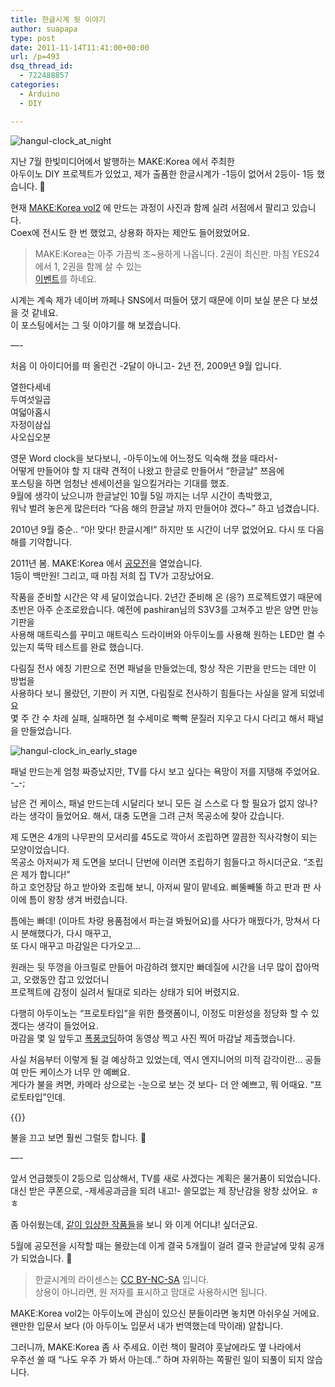 ```yaml
---
title: 한글시계 뒷 이야기
author: suapapa
type: post
date: 2011-11-14T11:41:00+00:00
url: /p=493
dsq_thread_id:
  - 722488857
categories:
  - Arduino
  - DIY

---
```

![hangul-clock_at_night](https://homin.dev/asset/blog/2011/10/hangul_clock_at_night.jpg)

지난 7월 한빛미디어에서 발행하는 MAKE:Korea 에서 주최한  
아두이노 DIY 프로젝트가 있었고, 제가 출품한 한글시계가 -1등이 없어서 2등이- 1등 했습니다. 🙂

현재 [MAKE:Korea vol2](http://www.hanb.co.kr/book/look.html?isbn=978-89-7914-841-1) 에 만드는 과정이 사진과 함께 실려 서점에서 팔리고 있습니다.  
Coex에 전시도 한 번 했었고, 상용화 하자는 제안도 들어왔었어요.

> MAKE:Korea는 아주 가끔씩 조~용하게 나옵니다. 2권이 최신판. 마침 YES24에서 1, 2권을 함께 살 수 있는  
> [이벤트](http://www.yes24.com/Event/01_Book/2011/OT1102Make.aspx?CategoryNumber=001)를 하네요.

시계는 계속 제가 네이버 까페나 SNS에서 떠들어 댔기 때문에 이미 보실 분은 다 보셨을 것 같네요.  
이 포스팅에서는 그 뒷 이야기를 해 보겠습니다.  
<!--more-->

  
&#8212;-

처음 이 아이디어를 떠 올린건 -2달이 아니고- 2년 전, 2009년 9월 입니다.

열한다세네  
두여섯일곱  
여덟아홉시  
자정이삼십  
사오십오분

영문 Word clock을 보다보니, -아두이노에 어느정도 익숙해 졌을 때라서-  
어떻게 만들어야 할 지 대략 견적이 나왔고 한글로 만들어서 &#8220;한글날&#8221; 쯔음에  
포스팅을 하면 엄청난 센세이션을 일으킬거라는 기대를 했죠.  
9월에 생각이 났으니까 한글날인 10월 5일 까지는 너무 시간이 촉박했고,  
워낙 벌려 놓은게 많은터라 &#8220;다음 해의 한글날 까지 만들어야 겠다~&#8221; 하고 넘겼습니다.

2010년 9월 중순.. &#8220;아! 맞다! 한글시계!&#8221; 하지만 또 시간이 너무 없었어요. 다시 또 다음 해를 기약합니다. 

2011년 봄. MAKE:Korea 에서 [공모전](http://www.make.co.kr/?p=344)을 열었습니다.  
1등이 백만원! 그리고, 때 마침 저희 집 TV가 고장났어요.

작품을 준비할 시간은 약 세 달이었습니다. 2년간 준비해 온 (응?) 프로젝트였기 때문에  
초반은 아주 순조로왔습니다. 예전에 pashiran님의 S3V3를 고쳐주고 받은 양면 만능기판을  
사용해 매트릭스를 꾸미고 매트릭스 드라이버와 아두이노를 사용해 원하는 LED만 켤 수  
있는지 뚝딱 테스트를 완료 했습니다.

다림질 전사 에칭 기판으로 전면 패널을 만들었는데, 항상 작은 기판을 만드는 데만 이 방법을  
사용하다 보니 몰랐던, 기판이 커 지면, 다림질로 전사하기 힘들다는 사실을 알게 되었네요  
몇 주 간 수 차례 실패, 실패하면 철 수세미로 빡빡 문질러 지우고 다시 다리고 해서 패널을 만들었습니다.

![hangul-clock_in_early_stage](https://homin.dev/asset/blog/2011/11/HangulClock_in_early_stage.jpg)

패널 만드는게 엄청 짜증났지만, TV를 다시 보고 싶다는 욕망이 저를 지탱해 주었어요. -_-;

남은 건 케이스, 패널 만드는데 시달리다 보니 모든 걸 스스로 다 할 필요가 없지 않나?  
라는 생각이 들었어요. 해서, 대충 도면을 그려 근처 목공소에 찾아 갔습니다.

제 도면은 4개의 나무판의 모서리를 45도로 깍아서 조립하면 깔끔한 직사각형이 되는 모양이었습니다.  
목공소 아저씨가 제 도면을 보더니 단번에 이러면 조립하기 힘들다고 하시더군요. &#8220;조립은 제가 합니다!&#8221;  
하고 호언장담 하고 받아와 조립해 보니, 아저씨 말이 맡네요. 삐뚤빼뚤 하고 판과 판 사이에 틈이 왕창 생겨 버렸습니다.

틈에는 빠데! (이마트 차량 용품점에서 파는걸 봐뒀어요)를 사다가 매꿨다가, 망쳐서 다시 분해했다가, 다시 매꾸고,  
또 다시 매꾸고 마감일은 다가오고&#8230;

원래는 뒷 뚜껑을 아크릴로 만들어 마감하려 했지만 빠데질에 시간을 너무 많이 잡아먹고, 오랬동안 잡고 있었더니  
프로젝트에 감정이 실려서 될대로 되라는 상태가 되어 버렸지요.

다행히 아두이노는 &#8220;프로토타입&#8221;을 위한 플랫폼이니, 이정도 미완성을 정당화 할 수 있겠다는 생각이 들었어요.  
마감을 몇 일 앞두고 [폭풍코딩](https://github.com/suapapa/HangulClock)하여 동영상 찍고 사진 찍어 마감날 제출했습니다.

사실 처음부터 이렇게 될 걸 예상하고 있었는데, 역시 엔지니어의 미적 감각이란&#8230; 공들여 만든 케이스가 너무 안 예뻐요.  
게다가 불을 켜면, 카메라 상으로는 -눈으로 보는 것 보다- 더 안 예쁘고, 뭐 어때요. &#8220;프로토타입&#8221;인데.

{{<youtube Y5HIMbGajp0>}}

불을 끄고 보면 훨씬 그럴듯 합니다. 🙂

&#8212;-

앞서 언급했듯이 2등으로 입상해서, TV를 새로 사겠다는 계획은 물거품이 되었습니다.  
대신 받은 쿠폰으로, -제세공과금을 되려 내고!- 쓸모없는 제 장난감을 왕창 샀어요. ㅎㅎ

좀 아쉬웠는데, [같이 입상한 작품들](http://www.make.co.kr/?p=520)을 보니 와 이게 어디냐! 싶더군요.

5월에 공모전을 시작할 때는 몰랐는데 이게 결국 5개월이 걸려 결국 한글날에 맞춰 공개가 되었습니다. 🙂

> 한글시계의 라이센스는 [CC BY-NC-SA](http://creativecommons.org/licenses/by-nc-sa/2.0/deed.ko) 입니다.  
> 상용이 아니라면, 원 저자를 표시하고 맘대로 사용하시면 됩니다.

MAKE:Korea vol2는 아두이노에 관심이 있으신 분들이라면 놓치면 아쉬우실 거에요.  
왠만한 입문서 보다 (아 아두이노 입문서 내가 번역했는데 막이래) 알찹니다.

그러니까, MAKE:Korea 좀 사 주세요. 이런 책이 팔려야 훗날에라도 옆 나라에서  
우주선 쏠 때 &#8220;나도 우주 가 봐서 아는데..&#8221; 하며 자위하는 쪽팔린 일이 되풀이 되지 않습니다.